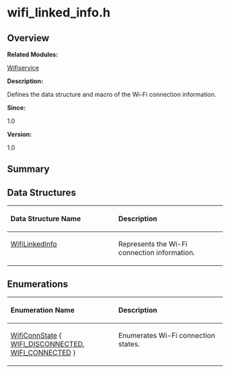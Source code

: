 # wifi\_linked\_info.h<a name="ZH-CN_TOPIC_0000001055195062"></a>

## **Overview**<a name="section1294611879191854"></a>

**Related Modules:**

[Wifiservice](Wifiservice.md)

**Description:**

Defines the data structure and macro of the Wi-Fi connection information. 

**Since:**

1.0

**Version:**

1.0

## **Summary**<a name="section1194864948191854"></a>

## Data Structures<a name="nested-classes"></a>

<a name="table478084491191854"></a>
<table><thead align="left"><tr id="row794335699191854"><th class="cellrowborder" valign="top" width="50%" id="mcps1.1.3.1.1"><p id="p1915560648191854"><a name="p1915560648191854"></a><a name="p1915560648191854"></a>Data Structure Name</p>
</th>
<th class="cellrowborder" valign="top" width="50%" id="mcps1.1.3.1.2"><p id="p513857072191854"><a name="p513857072191854"></a><a name="p513857072191854"></a>Description</p>
</th>
</tr>
</thead>
<tbody><tr id="row49499111191854"><td class="cellrowborder" valign="top" width="50%" headers="mcps1.1.3.1.1 "><p id="p463016242191854"><a name="p463016242191854"></a><a name="p463016242191854"></a><a href="WifiLinkedInfo.md">WifiLinkedInfo</a></p>
</td>
<td class="cellrowborder" valign="top" width="50%" headers="mcps1.1.3.1.2 "><p id="p665439651191854"><a name="p665439651191854"></a><a name="p665439651191854"></a>Represents the Wi-Fi connection information. </p>
</td>
</tr>
</tbody>
</table>

## Enumerations<a name="enum-members"></a>

<a name="table2097363105191854"></a>
<table><thead align="left"><tr id="row1231713098191854"><th class="cellrowborder" valign="top" width="50%" id="mcps1.1.3.1.1"><p id="p1357175660191854"><a name="p1357175660191854"></a><a name="p1357175660191854"></a>Enumeration Name</p>
</th>
<th class="cellrowborder" valign="top" width="50%" id="mcps1.1.3.1.2"><p id="p919058637191854"><a name="p919058637191854"></a><a name="p919058637191854"></a>Description</p>
</th>
</tr>
</thead>
<tbody><tr id="row213180654191854"><td class="cellrowborder" valign="top" width="50%" headers="mcps1.1.3.1.1 "><p id="p911688314191854"><a name="p911688314191854"></a><a name="p911688314191854"></a><a href="Wifiservice.md#ga970b7d5373775b1c7f3b31074bae50e1">WifiConnState</a> { <a href="Wifiservice.md#gga970b7d5373775b1c7f3b31074bae50e1ad5eea4330187ea7e6e389f00a75172dd">WIFI_DISCONNECTED</a>, <a href="Wifiservice.md#gga970b7d5373775b1c7f3b31074bae50e1a7dff20e13d4cccaafe8f5976194ca3c3">WIFI_CONNECTED</a> }</p>
</td>
<td class="cellrowborder" valign="top" width="50%" headers="mcps1.1.3.1.2 "><p id="p1731156467191854"><a name="p1731156467191854"></a><a name="p1731156467191854"></a>Enumerates Wi-Fi connection states. </p>
</td>
</tr>
</tbody>
</table>


